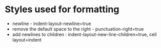 # Styles used for formatting

* newline - indent-layout-newline=true
* remove the default space to the right - punctuation-right=true
* add newlines to children : indent-layout-new-line-children=true, cell layout=indent
